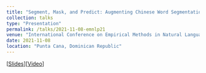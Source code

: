 ```yaml
---
title: "Segment, Mask, and Predict: Augmenting Chinese Word Segmentation with Self-Supervision"
collection: talks
type: "Presentation"
permalink: /talks/2021-11-08-emnlp21
venue: "International Conference on Empirical Methods in Natural Language Processing (EMNLP2021), Online and in the Barceló Bávaro Convention Centre"
date: 2021-11-08
location: "Punta Cana, Dominican Republic"
---
```


<!-- This is a description of your talk, which is a markdown files that can be all markdown-ified like any other post. Yay markdown! -->

\[[Slides](https://miradel51.github.io/files/emnlp2021_me_slides1.pdf)\]\[[Video](https://miradel51.github.io/files/emnlp2021_me_video.mp4)\]
